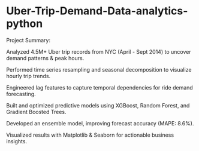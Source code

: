 # Uber-Trip-Demand-Data-analytics-python
Project Summary:

Analyzed 4.5M+ Uber trip records from NYC (April - Sept 2014) to uncover demand patterns & peak hours.

Performed time series resampling and seasonal decomposition to visualize hourly trip trends.

Engineered lag features to capture temporal dependencies for ride demand forecasting.

Built and optimized predictive models using XGBoost, Random Forest, and Gradient Boosted Trees.

Developed an ensemble model, improving forecast accuracy (MAPE: 8.6%).

Visualized results with Matplotlib & Seaborn for actionable business insights.
